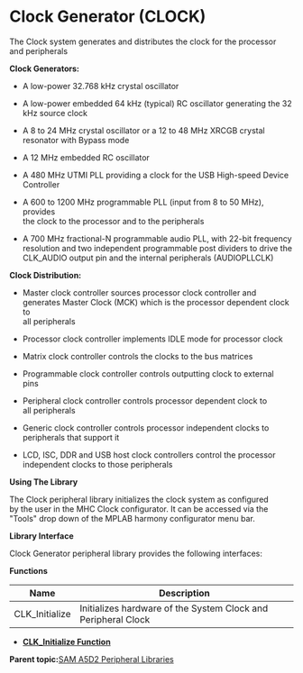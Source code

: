 # Clock Generator \(CLOCK\)

The Clock system generates and distributes the clock for the processor<br />and peripherals

**Clock Generators:**

-   A low-power 32.768 kHz crystal oscillator

-   A low-power embedded 64 kHz \(typical\) RC oscillator generating the 32<br />kHz source clock

-   A 8 to 24 MHz crystal oscillator or a 12 to 48 MHz XRCGB crystal<br />resonator with Bypass mode

-   A 12 MHz embedded RC oscillator

-   A 480 MHz UTMI PLL providing a clock for the USB High-speed Device<br />Controller

-   A 600 to 1200 MHz programmable PLL \(input from 8 to 50 MHz\), provides<br />the clock to the processor and to the peripherals

-   A 700 MHz fractional-N programmable audio PLL, with 22-bit frequency<br />resolution and two independent programmable post dividers to drive the<br />CLK\_AUDIO output pin and the internal peripherals \(AUDIOPLLCLK\)


**Clock Distribution:**

-   Master clock controller sources processor clock controller and<br />generates Master Clock \(MCK\) which is the processor dependent clock to<br />all peripherals

-   Processor clock controller implements IDLE mode for processor clock

-   Matrix clock controller controls the clocks to the bus matrices

-   Programmable clock controller controls outputting clock to external<br />pins

-   Peripheral clock controller controls processor dependent clock to<br />all peripherals

-   Generic clock controller controls processor independent clocks to<br />peripherals that support it

-   LCD, ISC, DDR and USB host clock controllers control the processor<br />independent clocks to those peripherals


**Using The Library**

The Clock peripheral library initializes the clock system as configured<br />by the user in the MHC Clock configurator. It can be accessed via the<br />"Tools" drop down of the MPLAB harmony configurator menu bar.

**Library Interface**

Clock Generator peripheral library provides the following interfaces:

**Functions**

|Name|Description|
|----|-----------|
|CLK\_Initialize|Initializes hardware of the System Clock and Peripheral Clock|

-   **[CLK\_Initialize Function](GUID-7FCC76BB-89CC-4012-9B76-EE5B36D8B26C.md)**  


**Parent topic:**[SAM A5D2 Peripheral Libraries](GUID-F6605EDC-FC71-4081-8560-0C1681C1FA8D.md)

